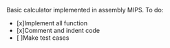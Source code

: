 Basic calculator implemented in assembly MIPS.
To do:
- [x]Implement all function
- [x]Comment and indent code
- [ ]Make test cases


